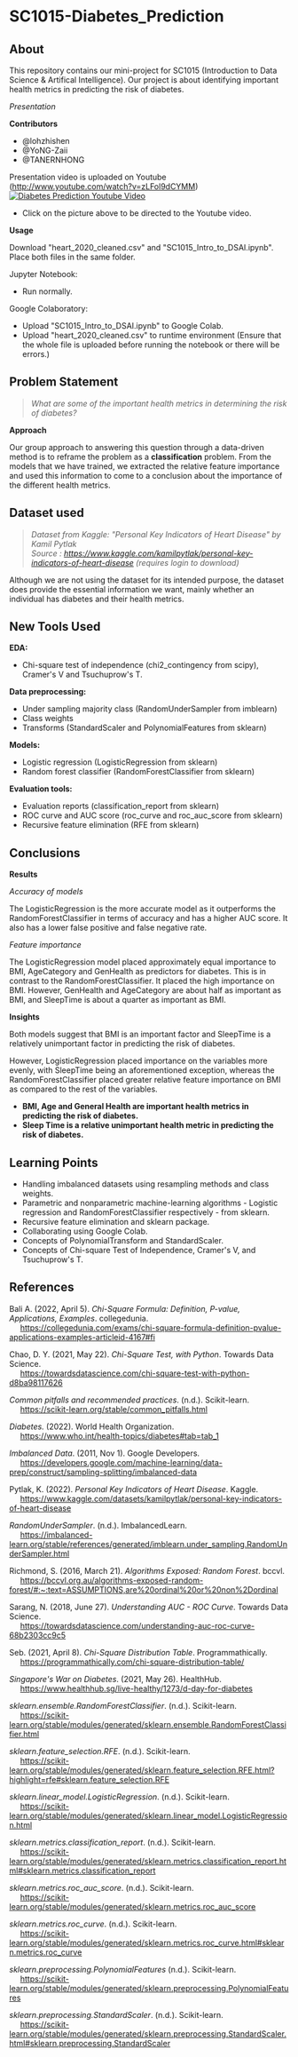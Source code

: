 # SC1015-Diabetes_Prediction

## About

This repository contains our mini-project for SC1015 (Introduction to Data Science & Artifical Intelligence). Our project is about identifying important health metrics in predicting the risk of diabetes.

<em>Presentation</em>

<strong>Contributors</strong>
* @lohzhishen
* @YoNG-Zaii
* @TANERNHONG

Presentation video is uploaded on Youtube (http://www.youtube.com/watch?v=zLFol9dCYMM)
[![Diabetes Prediction Youtube Video](https://lh3.googleusercontent.com/d/1d8IyGAWHSf0huHjVVWj1TQxGKoJbTNur)](http://www.youtube.com/watch?v=zLFol9dCYMM "Diabetes Prediction Video Presentation")

* Click on the picture above to be directed to the Youtube video.

<strong>Usage</strong>

Download "heart_2020_cleaned.csv" and "SC1015_Intro_to_DSAI.ipynb". Place both files in the same folder.

Jupyter Notebook:

* Run normally.

Google Colaboratory:

* Upload "SC1015_Intro_to_DSAI.ipynb" to Google Colab.
* Upload "heart_2020_cleaned.csv" to runtime environment (Ensure that the whole file is uploaded before running the notebook or there will be errors.)

## Problem Statement

> <em>What are some of the important health metrics in determining the risk of diabetes?</em>

<strong>Approach</strong>

Our group approach to answering this question through a data-driven method is to reframe the problem as a <strong>classification</strong> problem. From the models that we have trained, we extracted the relative feature importance and used this information to come to a conclusion about the importance of the different health metrics.

## Dataset used

> <em>Dataset from Kaggle: "Personal Key Indicators of Heart Disease" by Kamil Pytlak</em> <br>
> <em>Source : https://www.kaggle.com/kamilpytlak/personal-key-indicators-of-heart-disease (requires login to download)</em>

Although we are not using the dataset for its intended purpose, the dataset does provide the essential information we want, mainly whether an individual has diabetes and their health metrics.

## New Tools Used

<strong>EDA:</strong>

* Chi-square test of independence (chi2_contingency from scipy), Cramer's V and Tsuchuprow's T.

<strong>Data preprocessing:</strong>

* Under sampling majority class (RandomUnderSampler from imblearn)
* Class weights
* Transforms (StandardScaler and PolynomialFeatures from sklearn)

<strong>Models:</strong>

* Logistic regression (LogisticRegression from sklearn)
* Random forest classifier (RandomForestClassifier from sklearn)

<strong>Evaluation tools:</strong>

* Evaluation reports (classification_report from sklearn)
* ROC curve and AUC score (roc_curve and roc_auc_score from sklearn)
* Recursive feature elimination (RFE from sklearn) 

## Conclusions

<strong>Results</strong>

<em>Accuracy of models</em>

The LogisticRegression is the more accurate model as it outperforms the RandomForestClassifier in terms of accuracy and has a higher AUC score. It also has a lower false positive and false negative rate.

<em>Feature importance</em>

The LogisticRegression model placed approximately equal importance to BMI, AgeCategory and GenHealth as predictors for diabetes. This is in contrast to the RandomForestClassifier. It placed the high importance on BMI. However, GenHealth and AgeCategory are about half as important as BMI, and SleepTime is about a quarter as important as BMI.

<strong>Insights</strong>

Both models suggest that BMI is an important factor and SleepTime is a relatively unimportant factor in predicting the risk of diabetes.

However, LogisticRegression placed importance on the variables more evenly, with SleepTime being an aforementioned exception, whereas the RandomForestClassifier placed greater relative feature importance on BMI as compared to the rest of the variables.

* <strong>BMI, Age and General Health are important health metrics in predicting the risk of diabetes.</strong>
* <strong>Sleep Time is a relative unimportant health metric in predicting the risk of diabetes.</strong>

## Learning Points

* Handling imbalanced datasets using resampling methods and class weights.
* Parametric and nonparametric machine-learning algorithms - Logistic regression and RandomForestClassifier respectively - from sklearn.
* Recursive feature elimination and sklearn package.
* Collaborating using Google Colab.
* Concepts of PolynomialTransform and StandardScaler.
* Concepts of Chi-square Test of Independence, Cramer's V, and Tsuchuprow's T.

## References

Bali A. (2022, April 5). <em>Chi-Square Formula: Definition, P-value, Applications, Examples</em>. collegedunia. <br>&nbsp;&nbsp;&nbsp;&nbsp;
https://collegedunia.com/exams/chi-square-formula-definition-pvalue-applications-examples-articleid-4167#fi  

Chao, D. Y. (2021, May 22). <em>Chi-Square Test, with Python</em>. Towards Data Science. <br>&nbsp;&nbsp;&nbsp;&nbsp;
https://towardsdatascience.com/chi-square-test-with-python-d8ba98117626  

<em>Common pitfalls and recommended practices</em>. (n.d.). Scikit-learn. <br>&nbsp;&nbsp;&nbsp;&nbsp;
https://scikit-learn.org/stable/common_pitfalls.html  

<em>Diabetes.</em> (2022). World Health Organization.<br>&nbsp;&nbsp;&nbsp;&nbsp;
https://www.who.int/health-topics/diabetes#tab=tab_1

<em>Imbalanced Data</em>. (2011, Nov 1). Google Developers. <br>&nbsp;&nbsp;&nbsp;&nbsp;
https://developers.google.com/machine-learning/data-prep/construct/sampling-splitting/imbalanced-data  

Pytlak, K. (2022). <em>Personal Key Indicators of Heart Disease</em>. Kaggle. <br>&nbsp;&nbsp;&nbsp;&nbsp;
https://www.kaggle.com/datasets/kamilpytlak/personal-key-indicators-of-heart-disease

<em>RandomUnderSampler</em>. (n.d.). ImbalancedLearn. <br>&nbsp;&nbsp;&nbsp;&nbsp;
https://imbalanced-learn.org/stable/references/generated/imblearn.under_sampling.RandomUnderSampler.html

Richmond, S. (2016, March 21). <em>Algorithms Exposed: Random Forest</em>. bccvl. <br>&nbsp;&nbsp;&nbsp;&nbsp;
https://bccvl.org.au/algorithms-exposed-random-forest/#:~:text=ASSUMPTIONS,are%20ordinal%20or%20non%2Dordinal  

Sarang, N. (2018, June 27). <em>Understanding AUC - ROC Curve</em>. Towards Data Science. <br>&nbsp;&nbsp;&nbsp;&nbsp;
https://towardsdatascience.com/understanding-auc-roc-curve-68b2303cc9c5

Seb. (2021, April 8). <em>Chi-Square Distribution Table</em>. Programmathically. <br>&nbsp;&nbsp;&nbsp;&nbsp;
https://programmathically.com/chi-square-distribution-table/  

<em>Singapore's War on Diabetes</em>. (2021, May 26). HealthHub. <br>&nbsp;&nbsp;&nbsp;&nbsp;
https://www.healthhub.sg/live-healthy/1273/d-day-for-diabetes

<em>sklearn.ensemble.RandomForestClassifier</em>. (n.d.). Scikit-learn. <br>&nbsp;&nbsp;&nbsp;&nbsp; 
https://scikit-learn.org/stable/modules/generated/sklearn.ensemble.RandomForestClassifier.html

<em>sklearn.feature_selection.RFE</em>. (n.d.). Scikit-learn. <br>&nbsp;&nbsp;&nbsp;&nbsp; 
https://scikit-learn.org/stable/modules/generated/sklearn.feature_selection.RFE.html?highlight=rfe#sklearn.feature_selection.RFE

<em>sklearn.linear_model.LogisticRegression</em>. (n.d.). Scikit-learn. <br>&nbsp;&nbsp;&nbsp;&nbsp; 
https://scikit-learn.org/stable/modules/generated/sklearn.linear_model.LogisticRegression.html

<em>sklearn.metrics.classification_report</em>. (n.d.). Scikit-learn. <br>&nbsp;&nbsp;&nbsp;&nbsp; 
https://scikit-learn.org/stable/modules/generated/sklearn.metrics.classification_report.html#sklearn.metrics.classification_report

<em>sklearn.metrics.roc_auc_score</em>. (n.d.). Scikit-learn. <br>&nbsp;&nbsp;&nbsp;&nbsp;
https://scikit-learn.org/stable/modules/generated/sklearn.metrics.roc_auc_score

<em>sklearn.metrics.roc_curve</em>. (n.d.). Scikit-learn. <br>&nbsp;&nbsp;&nbsp;&nbsp;
https://scikit-learn.org/stable/modules/generated/sklearn.metrics.roc_curve.html#sklearn.metrics.roc_curve  

<em>sklearn.preprocessing.PolynomialFeatures</em> (n.d.). Scikit-learn. <br>&nbsp;&nbsp;&nbsp;&nbsp;
https://scikit-learn.org/stable/modules/generated/sklearn.preprocessing.PolynomialFeatures

<em>sklearn.preprocessing.StandardScaler</em>. (n.d.). Scikit-learn. <br>&nbsp;&nbsp;&nbsp;&nbsp;
https://scikit-learn.org/stable/modules/generated/sklearn.preprocessing.StandardScaler.html#sklearn.preprocessing.StandardScaler 
